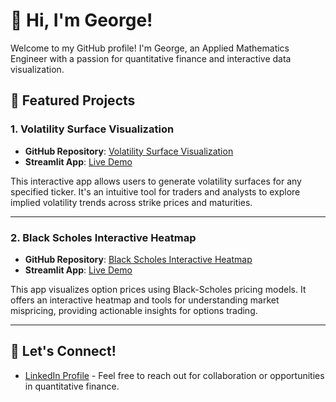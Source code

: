 # 👋 Hi, I'm George!

Welcome to my GitHub profile! I'm George, an Applied Mathematics Engineer with a passion for quantitative finance and interactive data visualization.
## 📌 Featured Projects

### 1. Volatility Surface Visualization
- **GitHub Repository**: [Volatility Surface Visualization](https://github.com/George-Dros/Volatility_Surface)
- **Streamlit App**: [Live Demo](https://implied-volatility-surface-app.streamlit.app/)

This interactive app allows users to generate volatility surfaces for any specified ticker. It's an intuitive tool for traders and analysts to explore implied volatility trends across strike prices and maturities.

---

### 2. Black Scholes Interactive Heatmap
- **GitHub Repository**: [Black Scholes Interactive Heatmap](https://github.com/George-Dros/Black-Scholes-Interactive-heatmap)
- **Streamlit App**: [Live Demo](https://black-scholes-interactive-heatmap.streamlit.app/)

This app visualizes option prices using Black-Scholes pricing models. It offers an interactive heatmap and tools for understanding market mispricing, providing actionable insights for options trading.

---

## 🔗 Let's Connect!
- [LinkedIn Profile](https://www.linkedin.com/in/georgios-drosogiannis/) - Feel free to reach out for collaboration or opportunities in quantitative finance.
